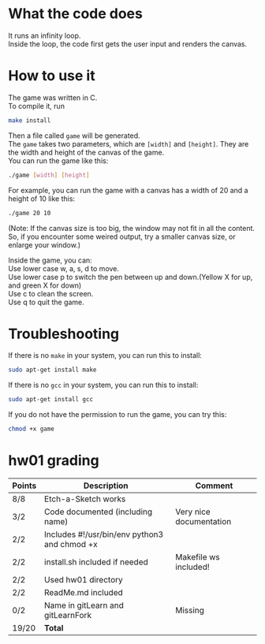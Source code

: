 # What the code does
It runs an infinity loop.  
Inside the loop, the code first gets the user input and renders the canvas.  

# How to use it
The game was written in C.  
To compile it, run  

```bash
make install
```

Then a file called `game` will be generated.  
The `game` takes two parameters, which are `[width]` and `[height]`. They are the width and height of the canvas of the game.  
You can run the game like this:  
```bash
./game [width] [height] 
```
For example, you can run the game with a canvas has a width of 20 and a height of 10 like this:
```bash
./game 20 10
```

(Note: If the canvas size is too big, the window may not fit in all the content. So, if you encounter some weired output, try a smaller canvas size, or enlarge your window.) 

Inside the game, you can:  
Use lower case w, a, s, d to move.  
Use lower case p to switch the pen between up and down.(Yellow X for up, and green X for down)  
Use c to clean the screen.  
Use q to quit the game.

# Troubleshooting
If there is no `make` in your system, you can run this to install:
```bash
sudo apt-get install make
```

If there is no `gcc` in your system, you can run this to install:
```bash
sudo apt-get install gcc
```

If you do not have the permission to run the game, you can try this:
```bash
chmod +x game
```

# hw01 grading

| Points      | Description | Comment
| ----------- | ----------- | -------
|  8/8 | Etch-a-Sketch works | 
|  3/2 | Code documented (including name) | Very nice documentation
|  2/2 | Includes #!/usr/bin/env python3 and chmod +x |
|  2/2 | install.sh included if needed | Makefile ws included!
|  2/2 | Used hw01 directory |
|  2/2 | ReadMe.md included |
|  0/2 | Name in gitLearn and gitLearnFork | Missing
| 19/20 | **Total**